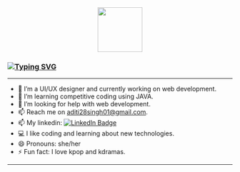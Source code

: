 <div id="header" align="center">
  <img src="https://media.giphy.com/media/M9gbBd9nbDrOTu1Mqx/giphy.gif" width="100"/>
</div>

### [![Typing SVG](https://readme-typing-svg.herokuapp.com/?lines=Hey,+there!+👋;I+am+Aditi...;Welcome+to+my+github+profile!;&size=25)](https://git.io/typing-svg)

---

- 🔭 I’m a UI/UX designer and currently working on web development.
- 🌱 I’m learning competitive coding using JAVA.
- 🤔 I’m looking for help with web development.
- 📫 Reach me on aditi28singh01@gmail.com.
- 📫 My linkedin: [![LinkedIn Badge](https://img.shields.io/badge/LinkedIn-Profile-informational?style=flat&logo=linkedin&logoColor=white&color=0D76A8)](https://www.linkedin.com/in/aditi-kumari-b9a6ab20a/)
- 💻 I like coding and learning about new technologies.
- 😄 Pronouns: she/her
- ⚡ Fun fact: I love kpop and kdramas.

---
